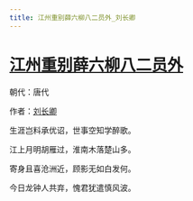 ```yaml
---
title: 江州重别薛六柳八二员外_刘长卿
---
```


# [江州重别薛六柳八二员外](http://so.gushiwen.org/view_7057.aspx)

朝代：唐代

作者：[刘长卿](http://so.gushiwen.org/author_104.aspx)

生涯岂料承优诏，世事空知学醉歌。

江上月明胡雁过，淮南木落楚山多。

寄身且喜沧洲近，顾影无如白发何。

今日龙钟人共弃，愧君犹遣慎风波。